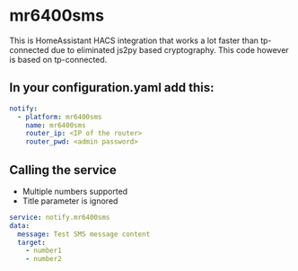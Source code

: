 # mr6400sms
This is HomeAssistant HACS integration that works a lot faster than tp-connected due to eliminated js2py based cryptography.
This code however is based on tp-connected.

## In your configuration.yaml add this:
```yaml
notify:
  - platform: mr6400sms
    name: mr6400sms
    router_ip: <IP of the router>
    router_pwd: <admin password>
```

## Calling the service
- Multiple numbers supported
- Title parameter is ignored

```yaml
service: notify.mr6400sms
data:
  message: Test SMS message content
  target:
    - number1
    - number2
```
